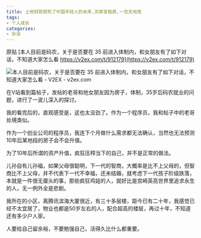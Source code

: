 ```yaml
---
title: 土地财政锁死了中国年轻人的未来,买房变租房,一念天地宽
tags:
- 个人成长
categories:
- 杂谈
---
```



原贴 [本人目前是码农，关于是否要在 35 前进入体制内，和女朋友有了如下对话，不知道大家怎么看 https://v2ex.com/t/912179](https://v2ex.com/t/912179)

![本人目前是码农，关于是否要在 35 前进入体制内，和女朋友有了如下对话，不知道大家怎么看 - V2EX - v2ex.com](https://cdn.fangyuanxiaozhan.com/assets/16752537150260XwDwQ7R.png)


在V站看到篇帖子，发帖的老哥和他女朋友因为房子，体制，35岁后码农就业的问题，进行了一波儿深入的探讨。

我的看完后的，直观感受是，这也太没劲了。作为一个程序员，我和帖子中的老哥处境类似。

作为一个创业公司的程序员，我连下个月做什么需求都无法确认，当然也无法预测10年后某地段的房子会不会升值。

为了10年后所谓的资产升值，疯狂压榨当下的自己，并不是正常的做法。

儿孙自有儿孙福，如果父母很聪明，下一代的智商，大概率是比不上父母的，但智商比不上父母，并不代表下一代不幸福，还未结婚，就考虑下一代孩子阶级跌落，本就是一件很无厘头的事，那些疯狂鸡娃的人，就好比是宫崎英高世界里追求永生的人，无一例外全是悲剧。

我所在的小区，离腾讯滨海大厦很近，有三十多层楼，距今已有二十年，我感觉已经不太宜居了，物业也都是50岁左右的人，配合超高的楼层，再过十年，不知道还有多少户人家。

人要给自己留余裕，不要勉强自己，活得久比什么都重要。